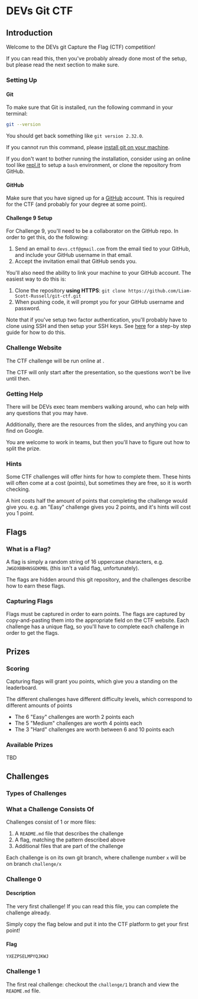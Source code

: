 # DEVs Git CTF
## Introduction

Welcome to the DEVs git Capture the Flag (CTF) competition!

If you can read this, then you've probably already done most of the setup, but please read the next section to make sure.

### Setting Up

#### Git

To make sure that Git is installed, run the following command in your terminal:

```sh
git --version
```

You should get back something like `git version 2.32.0`.

If you cannot run this command, please [install git on your machine](https://git-scm.com/downloads).

If you don't want to bother running the installation, consider using an online tool like [repl.it](https://replit.com) to setup a `bash` environment, or clone the repository from GitHub.

#### GitHub

Make sure that you have signed up for a [GitHub](https://github.com) account. This is required for the CTF (and probably for your degree at some point).


#### Challenge 9 Setup

For Challenge 9, you'll need to be a collaborator on the GitHub repo. In order to get this, do the following:

1. Send an email to `devs.ctf@gmail.com` from the email tied to your GitHub, and include your GitHub username in that email.
2. Accept the invitation email that GitHub sends you.

You'll also need the ability to link your machine to your GitHub account. The easiest way to do this is:

1. Clone the repository **using HTTPS**: `git clone https://github.com/Liam-Scott-Russell/git-ctf.git`
2. When pushing code, it will prompt you for your GitHub username and password.

Note that if you've setup two factor authentication, you'll probably have to clone using SSH and then setup your SSH keys. See [here](https://docs.github.com/en/github/authenticating-to-github/connecting-to-github-with-ssh/adding-a-new-ssh-key-to-your-github-account) for a step-by step guide for how to do this.

### Challenge Website

The CTF challenge will be run online at []().

The CTF will only start after the presentation, so the questions won't be live until then.

### Getting Help

There will be DEVs exec team members walking around, who can help with any questions that you may have.

Additionally, there are the resources from the slides, and anything you can find on Google.

You are welcome to work in teams, but then you'll have to figure out how to split the prize.

### Hints

Some CTF challenges will offer hints for how to complete them. These hints will often come at a cost (points), but sometimes they are free, so it is worth checking.

A hint costs half the amount of points that completing the challenge would give you. e.g. an "Easy" challenge gives you 2 points, and it's hints will cost you 1 point.

## Flags

### What is a Flag?

A flag is simply a random string of 16 uppercase characters, e.g. `JWGDXBBHNSGDKMBL` (this isn't a valid flag, unfortunately).

The flags are hidden around this git repository, and the challenges describe how to earn these flags.

### Capturing Flags

Flags must be captured in order to earn points. The flags are captured by copy-and-pasting them into the appropriate field on the CTF website. Each challenge has a unique flag, so you'll have to complete each challenge in order to get the flags.

## Prizes

### Scoring

Capturing flags will grant you points, which give you a standing on the leaderboard.

The different challenges have different difficulty levels, which correspond to different amounts of points

* The 6 "Easy" challenges are worth 2 points each
* The 5 "Medium" challenges are worth 4 points each
* The 3 "Hard" challenges are worth between 6 and 10 points each

### Available Prizes

TBD

## Challenges

### Types of Challenges

### What a Challenge Consists Of

Challenges consist of 1 or more files:

1. A `README.md` file that describes the challenge
2. A flag, matching the pattern described above
3. Additional files that are part of the challenge

Each challenge is on its own git branch, where challenge number `x` will be on branch `challenge/x`

### Challenge 0

#### Description

The very first challenge! If you can read this file, you can complete the challenge already. 

Simply copy the flag below and put it into the CTF platform to get your first point!

#### Flag

    YXEZPSELMPYQJKWJ

### Challenge 1


The first real challenge: checkout the `challenge/1` branch and view the `README.md` file.